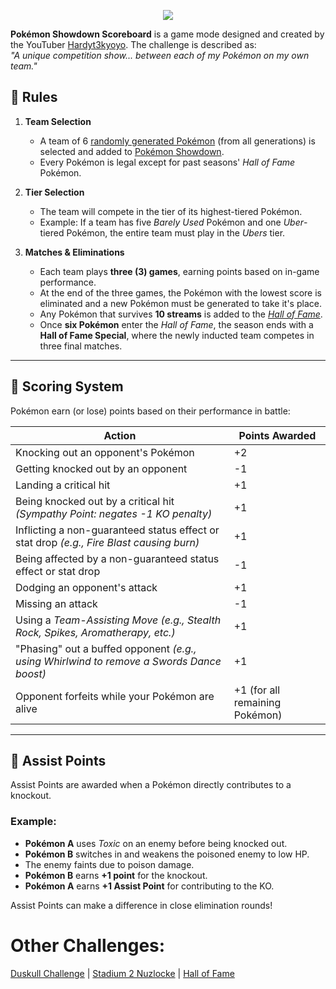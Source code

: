 <p align="center"><img src="https://i.imgur.com/BsLR1Q4.png"></p>

**Pokémon Showdown Scoreboard** is a game mode designed and created by the YouTuber [Hardyt3kyoyo](https://www.youtube.com/@Hardyt3kyoyo). The challenge is described as:  
*"A unique competition show... between each of my Pokémon on my own team."*  

## 📜 Rules  

1. **Team Selection**  
   - A team of 6 [randomly generated Pokémon](https://randompokemon.com/) (from all generations) is selected and added to [Pokémon Showdown](https://pokemonshowdown.com/).  
   - Every Pokémon is legal except for past seasons' *Hall of Fame* Pokémon.  

2. **Tier Selection**  
   - The team will compete in the tier of its highest-tiered Pokémon.  
   - Example: If a team has five *Barely Used* Pokémon and one *Uber*-tiered Pokémon, the entire team must play in the *Ubers* tier.  

3. **Matches & Eliminations**  
   - Each team plays **three (3) games**, earning points based on in-game performance.  
   - At the end of the three games, the Pokémon with the lowest score is eliminated and a new Pokémon must be generated to take it's place.  
   - Any Pokémon that survives **10 streams** is added to the [*Hall of Fame*](https://github.com/EmeraldVoid/hall-of-fame/blob/3c8dcbc6b1677146f46edca1bd1fd57d6a2696b9/hall-of-fame.md).
   - Once **six Pokémon** enter the *Hall of Fame*, the season ends with a **Hall of Fame Special**, where the newly inducted team competes in three final matches.  

---

## 🎯 Scoring System  

Pokémon earn (or lose) points based on their performance in battle:  

| Action | Points Awarded |
|---------|--------------|
| Knocking out an opponent's Pokémon | +2 |
| Getting knocked out by an opponent | -1 |
| Landing a critical hit | +1 |
| Being knocked out by a critical hit *(Sympathy Point: negates -1 KO penalty)* | +1 |
| Inflicting a non-guaranteed status effect or stat drop *(e.g., Fire Blast causing burn)* | +1 |
| Being affected by a non-guaranteed status effect or stat drop | -1 |
| Dodging an opponent's attack | +1 |
| Missing an attack | -1 |
| Using a *Team-Assisting Move* *(e.g., Stealth Rock, Spikes, Aromatherapy, etc.)* | +1 |
| "Phasing" out a buffed opponent *(e.g., using Whirlwind to remove a Swords Dance boost)* | +1 |
| Opponent forfeits while your Pokémon are alive | +1 (for all remaining Pokémon) |

---

## 🏅 Assist Points  

Assist Points are awarded when a Pokémon directly contributes to a knockout.  

### Example:  
- **Pokémon A** uses *Toxic* on an enemy before being knocked out.  
- **Pokémon B** switches in and weakens the poisoned enemy to low HP.  
- The enemy faints due to poison damage.  
- **Pokémon B** earns **+1 point** for the knockout.  
- **Pokémon A** earns **+1 Assist Point** for contributing to the KO.  

Assist Points can make a difference in close elimination rounds!

# Other Challenges:

[Duskull Challenge](https://github.com/EmeraldVoid/pokemon-challengeds/blob/main/duskull%20challenge.md) | [Stadium 2 Nuzlocke](https://github.com/EmeraldVoid/pokemon-challengeds/blob/main/stadium%202%20nuzlocke.md) | [Hall of Fame](https://github.com/EmeraldVoid/pokemon-challengeds/blob/main/hall%20of%20fame.md)
